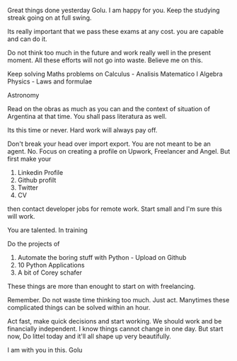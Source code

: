 Great things done yesterday Golu.
I am happy for you. Keep the studying streak going on at full swing.

Its really important that we pass these exams at any cost. you are capable and can do it.

Do not think too much in the future and work really well in the present moment. All these efforts will
not go into waste. Believe me on this.

Keep solving Maths problems on 
Calculus - Analisis Matematico I
Algebra
Physics - Laws and formulae

Astronomy

Read on the obras as much as you can and the context of situation of Argentina at that time. You shall pass literatura as well.

Its this time or never. Hard work will always pay off. 

Don't break your head over import export. You are not meant to be an agent. No.
Focus on creating a profile on Upwork, Freelancer and Angel. But first make your
1. Linkedin Profile
2. Github profilt
3. Twitter
4. CV

then contact developer jobs for remote work. Start small and I'm sure this will work.

You are talented. In training

Do the projects of 
1. Automate the boring stuff with Python - Upload on Github
2. 10 Python Applications
3. A bit of Corey schafer



These things are more than enought to start on with freelancing.

Remember. Do not waste time thinking too much. Just act. Manytimes these complicated things can be solved within an hour.

Act fast, make quick decisions and start working. We should work and be financially independent.
I know things cannot change in one day. But start now, Do littel today and it'll all shape up very beautifully.

I am with you in this.
Golu
